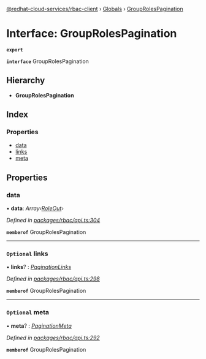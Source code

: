 [@redhat-cloud-services/rbac-client](../README.md) › [Globals](../globals.md) › [GroupRolesPagination](grouprolespagination.md)

# Interface: GroupRolesPagination

**`export`** 

**`interface`** GroupRolesPagination

## Hierarchy

* **GroupRolesPagination**

## Index

### Properties

* [data](grouprolespagination.md#data)
* [links](grouprolespagination.md#optional-links)
* [meta](grouprolespagination.md#optional-meta)

## Properties

###  data

• **data**: *Array‹[RoleOut](roleout.md)›*

*Defined in [packages/rbac/api.ts:304](https://github.com/RedHatInsights/javascript-clients/blob/master/packages/rbac/api.ts#L304)*

**`memberof`** GroupRolesPagination

___

### `Optional` links

• **links**? : *[PaginationLinks](paginationlinks.md)*

*Defined in [packages/rbac/api.ts:298](https://github.com/RedHatInsights/javascript-clients/blob/master/packages/rbac/api.ts#L298)*

**`memberof`** GroupRolesPagination

___

### `Optional` meta

• **meta**? : *[PaginationMeta](paginationmeta.md)*

*Defined in [packages/rbac/api.ts:292](https://github.com/RedHatInsights/javascript-clients/blob/master/packages/rbac/api.ts#L292)*

**`memberof`** GroupRolesPagination
